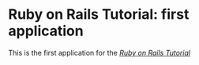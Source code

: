 # Ruby on Rails Tutorial: first application

This is the first application for the
[*Ruby on Rails Tutorial*](http://railstutorial.org/)
